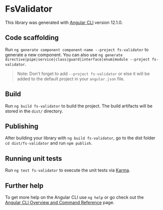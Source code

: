 # FsValidator

This library was generated with [Angular CLI](https://github.com/angular/angular-cli) version 12.1.0.

## Code scaffolding

Run `ng generate component component-name --project fs-validator` to generate a new component. You can also use `ng generate directive|pipe|service|class|guard|interface|enum|module --project fs-validator`.
> Note: Don't forget to add `--project fs-validator` or else it will be added to the default project in your `angular.json` file. 

## Build

Run `ng build fs-validator` to build the project. The build artifacts will be stored in the `dist/` directory.

## Publishing

After building your library with `ng build fs-validator`, go to the dist folder `cd dist/fs-validator` and run `npm publish`.

## Running unit tests

Run `ng test fs-validator` to execute the unit tests via [Karma](https://karma-runner.github.io).

## Further help

To get more help on the Angular CLI use `ng help` or go check out the [Angular CLI Overview and Command Reference](https://angular.io/cli) page.
